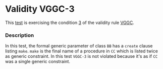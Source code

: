 # Validity VGGC-3

This [test](.) is exercising the condition [3](../Readme.md) of the validity rule [VGGC](../../vggc/Readme.md).

### Description

In this test, the formal generic parameter of class `BB` has a `create` clause listing `make`. `make` is the final name of a procedure in `CC` which is listed twice as generic constraint. In this test `VGGC-3` is not violated because it's as if `CC` was a single generic constraint.
